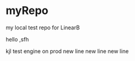 # myRepo
my local test repo for LinearB

hello
,sfh

kjl
test engine on prod
new line
new line
new line
